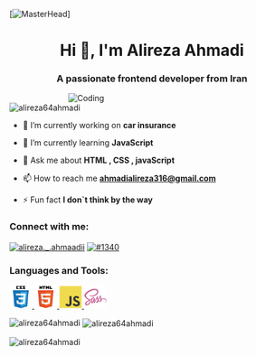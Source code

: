 [![MasterHead](https://1.bp.blogspot.com/-7A4WynwLsMw/XbBpCXG8fHI/AAAAAAAAMt4/uOa1bpLskYgrwGbllhSu2SDj_Mig8SXJQCLcBGAsYHQ/s1600/2000_600px.gif)]
<h1 align="center">Hi 👋, I'm Alireza Ahmadi</h1>
<h3 align="center">A passionate frontend developer from Iran</h3>

<img align="right" alt="Coding" width="400" src="https://cdn.dribbble.com/users/1162077/screenshots/3848914/programmer.gif">

<p align="left"> <img src="https://komarev.com/ghpvc/?username=alireza64ahmadi&label=Profile%20views&color=0e75b6&style=flat" alt="alireza64ahmadi" /> </p>

- 🔭 I’m currently working on **car insurance**

- 🌱 I’m currently learning **JavaScript**

- 💬 Ask me about **HTML , CSS , javaScript**

- 📫 How to reach me **ahmadialireza316@gmail.com**

- ⚡ Fun fact **I don`t think by the way**

<h3 align="left">Connect with me:</h3>
<p align="left">
<a href="https://instagram.com/alireza._.ahmaadii" target="blank"><img align="center" src="https://raw.githubusercontent.com/rahuldkjain/github-profile-readme-generator/master/src/images/icons/Social/instagram.svg" alt="alireza._.ahmaadii" height="30" width="40" /></a>
<a href="https://discord.gg/#1340" target="blank"><img align="center" src="https://raw.githubusercontent.com/rahuldkjain/github-profile-readme-generator/master/src/images/icons/Social/discord.svg" alt="#1340" height="30" width="40" /></a>
</p>

<h3 align="left">Languages and Tools:</h3>
 <a href="https://www.w3schools.com/css/" target="_blank" rel="noreferrer"> <img src="https://raw.githubusercontent.com/devicons/devicon/master/icons/css3/css3-original-wordmark.svg" alt="css3" width="40" height="40"/> </a> <a href="https://www.w3.org/html/" target="_blank" rel="noreferrer"> <img src="https://raw.githubusercontent.com/devicons/devicon/master/icons/html5/html5-original-wordmark.svg" alt="html5" width="40" height="40"/> </a> <a href="https://developer.mozilla.org/en-US/docs/Web/JavaScript" target="_blank" rel="noreferrer"> <img src="https://raw.githubusercontent.com/devicons/devicon/master/icons/javascript/javascript-original.svg" alt="javascript" width="40" height="40"/> </a>  <a href="https://sass-lang.com" target="_blank" rel="noreferrer"> <img src="https://raw.githubusercontent.com/devicons/devicon/master/icons/sass/sass-original.svg" alt="sass" width="40" height="40"/> </a> </p>

<p><img align="left" src="https://github-readme-stats.vercel.app/api/top-langs?username=alireza64ahmadi&show_icons=true&locale=en&layout=compact" alt="alireza64ahmadi" /></p>

<p>&nbsp;<img align="center" src="https://github-readme-stats.vercel.app/api?username=alireza64ahmadi&show_icons=true&locale=en" alt="alireza64ahmadi" /></p>

<p><img align="center" src="https://github-readme-streak-stats.herokuapp.com/?user=alireza64ahmadi&" alt="alireza64ahmadi" /></p>

